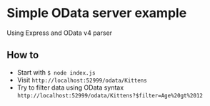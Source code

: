 # Simple OData server example

Using Express and OData v4 parser

## How to

* Start with ```$ node index.js```
* Visit ```http://localhost:52999/odata/Kittens```
* Try to filter data using OData syntax ```http://localhost:52999/odata/Kittens?$filter=Age%20gt%2012```

